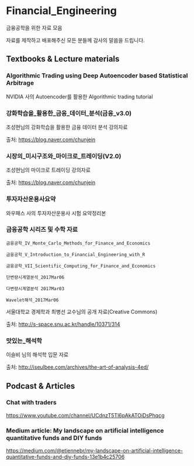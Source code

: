 # Financial_Engineering
금융공학을 위한 자료 모음

자료를 제작하고 배포해주신 모든 분들께 감사의 말씀을 드립니다.

## Textbooks & Lecture materials

### Algorithmic Trading using Deep Autoencoder based Statistical Arbitrage
NVIDIA 사의 Autoencoder를 활용한 Algorithmic trading tutorial

### 강화학습을_활용한_금융_데이터_분석(금융_v3.0)
조성현님의 강화학습을 활용한 금융 데이터 분석 강의자료

출처: https://blog.naver.com/chunjein

### 시장의_미시구조와_마이크로_트레이딩(V2.0)
조성현님의 마이크로 트레이딩 강의자료

출처: https://blog.naver.com/chunjein

### 투자자산운용사요약
와우패스 사의 투자자산운용사 시험 요약정리본

### 금융공학 시리즈 및 수학 자료
`금융공학_IV_Monte_Carlo_Methods_for_Finance_and_Economics`

`금융공학_V_Introduction_to_Financial_Engineering_with_R`

`금융공학_VII_Scientific_Computing_for_Finance_and_Economics`


`단변량시계열분석_2017Mar06`

`다변량시계열분석 2017Mar03`

`Wavelet해석_2017Mar06`

서울대학교 경제학과 최병선 교수님의 공개 자료(Creative Commons)

출처: http://s-space.snu.ac.kr/handle/10371/314

### 맛있는_해석학
이슬비 님의 해석학 입문 자료

출처: http://iseulbee.com/archives/the-art-of-analysis-4ed/

## Podcast & Articles

### Chat with traders

https://www.youtube.com/channel/UCdnzT5Tl6pAkATOiDsPhqcg


### Medium article: My landscape on artificial intelligence quantitative funds and DIY funds

https://medium.com/@etiennebr/my-landscape-on-artificial-intelligence-quantitative-funds-and-diy-funds-13e1b4c25706
